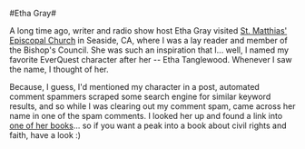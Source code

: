 #Etha Gray#

A long time ago, writer and radio show host Etha Gray visited [St. Matthias' Episcopal Church](http://www.encyclopedia.com/doc/1G1-152190242.html) in Seaside, CA, where I was a lay reader and member of the Bishop's Council. She was such an inspiration that I... well, I named my favorite EverQuest character after her -- Etha Tanglewood. Whenever I saw the name, I thought of her.

Because, I guess, I'd mentioned my character in a post, automated comment spammers scraped some search engine for similar keyword results, and so while I was clearing out my comment spam, came across her name in one of the spam comments. I looked her up and found a link into [one of her books](http://books.google.com/books?hl=en&id=OAaZdaCJyxAC&dq=etha+gray+prayers&printsec=frontcover&source=web&ots=MIVZPoNDPF&sig=W_0FMk90fF7b_D78hg2BwAwhgWM&sa=X&oi=book_result&resnum=3&ct=result#PPP1,M1)... so if you want a peak into a book about civil rights and faith, have a look :)

